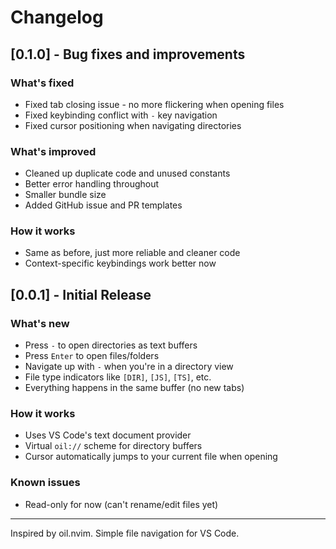 # Changelog

## [0.1.0] - Bug fixes and improvements

### What's fixed
- Fixed tab closing issue - no more flickering when opening files
- Fixed keybinding conflict with `-` key navigation
- Fixed cursor positioning when navigating directories

### What's improved
- Cleaned up duplicate code and unused constants
- Better error handling throughout
- Smaller bundle size
- Added GitHub issue and PR templates

### How it works
- Same as before, just more reliable and cleaner code
- Context-specific keybindings work better now

## [0.0.1] - Initial Release

### What's new
- Press `-` to open directories as text buffers
- Press `Enter` to open files/folders
- Navigate up with `-` when you're in a directory view
- File type indicators like `[DIR]`, `[JS]`, `[TS]`, etc.
- Everything happens in the same buffer (no new tabs)

### How it works
- Uses VS Code's text document provider
- Virtual `oil://` scheme for directory buffers
- Cursor automatically jumps to your current file when opening

### Known issues
- Read-only for now (can't rename/edit files yet)

---

Inspired by oil.nvim. Simple file navigation for VS Code.